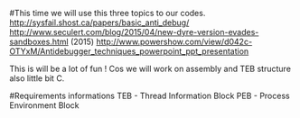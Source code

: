 #This time we will use this three topics to our codes.
        http://sysfail.shost.ca/papers/basic_anti_debug/ 
        http://www.seculert.com/blog/2015/04/new-dyre-version-evades-sandboxes.html (2015)
        http://www.powershow.com/view/d042c-OTYxM/Antidebugger_techniques_powerpoint_ppt_presentation

This is will be a lot of fun ! Cos we will work on assembly and TEB structure also little bit C.        

#Requirements informations
      TEB - Thread Information Block
      PEB - Process Environment Block

